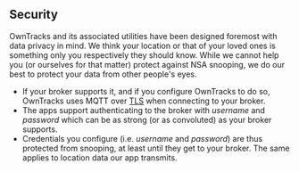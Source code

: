 ## Security

OwnTracks and its associated utilities have been designed foremost with data privacy in mind. We think your location or that of your loved ones is something only you respectively they should know. While we cannot help you (or ourselves for that matter) protect against NSA snooping, we do our best to protect your data from other people's eyes.

* If your broker supports it, and if you configure OwnTracks to do so, OwnTracks uses MQTT over [TLS](http://en.wikipedia.org/wiki/Transport_Layer_Security) when connecting to your broker.
* The apps support authenticating to the broker with _username_ and _password_ which can be as strong (or as convoluted) as your broker supports.
* Credentials you configure (i.e. _username_ and _password_) are thus protected from snooping, at least until they get to your broker. The same applies to location data our app transmits.

